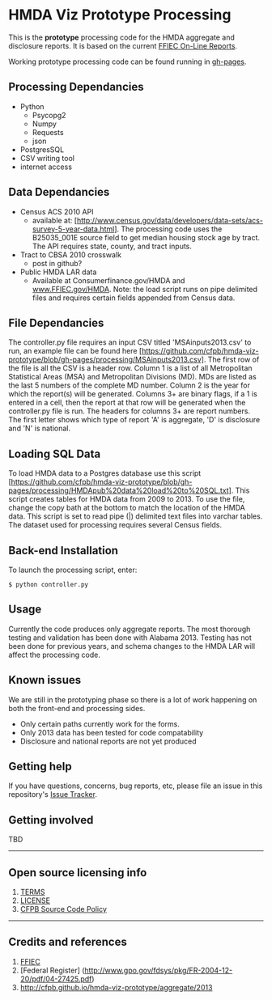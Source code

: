 # HMDA Viz Prototype Processing

This is the **prototype** processing code for the HMDA aggregate and disclosure reports. It is based on the current [FFIEC On-Line Reports](http://www.ffiec.gov/hmda/online_rpts.htm).

Working prototype processing code can be found running in [gh-pages](http://cfpb.github.io/hmda-viz-prototype/processing).

## Processing Dependancies
- Python
    - Psycopg2
    - Numpy
    - Requests
    - json
- PostgresSQL
- CSV writing tool
- internet access

## Data Dependancies
- Census ACS 2010 API
    - available at: [http://www.census.gov/data/developers/data-sets/acs-survey-5-year-data.html]. The processing code uses the B25035_001E source field to get median housing stock age by tract. The API requires state, county, and tract inputs.
- Tract to CBSA 2010 crosswalk
    - post in github?
- Public HMDA LAR data
    - Available at Consumerfinance.gov/HMDA and www.FFIEC.gov/HMDA. Note: the load script runs on pipe delimited files and requires certain fields appended from Census data.


## File Dependancies
The controller.py file requires an input CSV titled 'MSAinputs2013.csv' to run, an example file can be found here [https://github.com/cfpb/hmda-viz-prototype/blob/gh-pages/processing/MSAinputs2013.csv]. The first row of the file is all the CSV is a header row. Column 1 is a list of all Metropolitan Statistical Areas (MSA) and Metropolitan Divisions (MD). MDs are listed as the last 5 numbers of the complete MD number. Column 2 is the year for which the report(s) will be generated. Columns 3+ are binary flags, if a 1 is entered in a cell, then the report at that row will be generated when the controller.py file is run. The headers for columns 3+ are report numbers. The first letter shows which type of report 'A' is aggregate, 'D' is disclosure and 'N' is national.

## Loading SQL Data
To load HMDA data to a Postgres database use this script [https://github.com/cfpb/hmda-viz-prototype/blob/gh-pages/processing/HMDApub%20data%20load%20to%20SQL.txt]. This script creates tables for HMDA data from 2009 to 2013. To use the file, change the copy bath at the bottom to match the location of the HMDA data. This script is set to read pipe (|) delimited text files into varchar tables. The dataset used for processing requires several Census fields.

## Back-end Installation
To launch the processing script, enter:
```shell
$ python controller.py
```
## Usage
Currently the code produces only aggregate reports. The most thorough testing and validation has been done with Alabama 2013. Testing has not been done for previous years, and schema changes to the HMDA LAR will affect the processing code.

## Known issues

We are still in the prototyping phase so there is a lot of work happening on both the front-end and processing sides.
- Only certain paths currently work for the forms.
- Only 2013 data has been tested for code compatability
- Disclosure and national reports are not yet produced

## Getting help

If you have questions, concerns, bug reports, etc, please file an issue in this repository's [Issue Tracker](https://github.com/cfpb/hmda-viz-prototype/issues).

## Getting involved

TBD

----
## Open source licensing info
1. [TERMS](TERMS.md)
2. [LICENSE](LICENSE)
3. [CFPB Source Code Policy](https://github.com/cfpb/source-code-policy/)
----
## Credits and references

1. [FFIEC](http://www.ffiec.gov/HmdaAdWebReport/AggWelcome.aspx)
2. [Federal Register] (http://www.gpo.gov/fdsys/pkg/FR-2004-12-20/pdf/04-27425.pdf)
3. <http://cfpb.github.io/hmda-viz-prototype/aggregate/2013>
